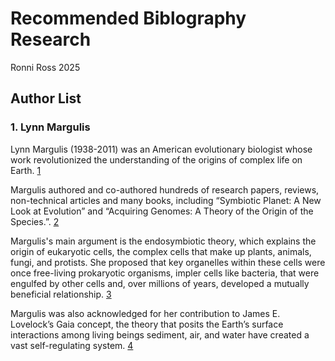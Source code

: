 # Recommended Biblography Research

Ronni Ross
2025

## Author List 

### 1. Lynn Margulis

Lynn Margulis (1938-2011) was an American evolutionary biologist whose work revolutionized the understanding of the origins of complex life on Earth. [1](https://www.britannica.com/biography/Lynn-Margulis)

Margulis authored and co-authored hundreds of research papers, reviews, non-technical articles and many books, including “Symbiotic Planet: A New Look at Evolution” and “Acquiring Genomes: A Theory of the Origin of the Species.”. [2]( https://science.nasa.gov/people/lynn-margulis)

Margulis's main argument is the endosymbiotic theory, which explains the origin of eukaryotic cells, the complex cells that make up plants, animals, fungi, and protists. She proposed that key organelles within these cells were once free-living prokaryotic organisms, impler cells like bacteria, that were engulfed by other cells and, over millions of years, developed a mutually beneficial relationship. [3](https://astrobiology.nasa.gov/resources/heroes/margulis/)

Margulis was also acknowledged for her contribution to James E. Lovelock’s Gaia concept, the theory that posits the Earth’s surface interactions among living beings sediment, air, and water have created a vast self-regulating system. [4]( https://science.nasa.gov/people/lynn-margulis)
